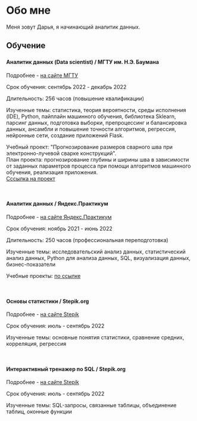 # Обо мне
Меня зовут Дарья, я начинающий аналитик данных.

## Обучение

### 

#### Аналитик данных (Data scientist) / МГТУ им. Н.Э. Баумана

<P>Подробнее - <a href = 'https://edu.bmstu.ru/napravleniya-obucheniya/analitika-i-data-science/analitik-dannykh/?utm_source=II%202035&utm_medium=redirekt&utm_campaign=novyi%20kurs%20Analitik%20Dannykh&utm_content=II%202035_Analitik%20Dannykh'> на сайте МГТУ </a> </P>
<P>Срок обучения: сентябрь 2022 - декабрь 2022</P>
<P>Длительность: 256 часов (повышение квалификации)</P>
<P>Изученные темы: статистика, теория вероятности, среды исполнения (IDE), Python, пайплайн машинного обучения, библиотека Sklearn, парсинг данных, подготовка выборки, препроцессинг и балансировка данных, ансамбли и повышение точности алгоритмов, регрессия, нейронные сети, создание приложений Flask.</P>
<P>Учебный проект: "Прогнозирование размеров сварного шва при электронно-лучевой сварке конструкций". <BR>План проекта: прогнозирование глубины и ширины шва в зависимости от заданных параметров процесса при помощи алгоритмов машинного обучения, реализация приложения.<BR>
  <a href='https://github.com/DariaSiasina/Bauman-university-DA-course'> Сссылка на проект</a></P>
<BR>
  
#### Аналитик данных / Яндекс.Практикум

<P>Подробнее - <a href = 'https://practicum.yandex.ru/data-analyst/'> на сайте Яндекс.Практикум </a> </P>
<P>Срок обучения: ноябрь 2021 - июнь 2022</P>
<P>Длительность: 250 часов (профессиональная переподготовка)</P>
<P>Изученные темы: исследовательский анализ данных, статистический анализ данных, Python для анализа данных, SQL, визуализация данных, бизнес-показатели </P>
<P>Учебные проекты: <a href='https://github.com/DariaSiasina/Yandex.Praktikum_projects'> по ссылке </a></P>
<BR>
  
 #### Основы статистики / Stepik.org

<P>Подробнее - <a href = 'https://stepik.org/course/76'> на сайте Stepik </a> </P>
<P>Срок обучения: июль - сентябрь 2022</P>
<P>Изученные темы: основные понятия статистики, сравнение средних, корреляция, регрессия </P>
<BR>
  
 #### Интерактивный тренажер по SQL / Stepik.org

<P>Подробнее - <a href = 'https://stepik.org/course/63054'> на сайте Stepik </a> </P>
<P>Срок обучения: июль - сентябрь 2022</P>
<P>Изученные темы: SQL-запросы, связанные таблицы, объединение таблиц, оконные функции </P>
